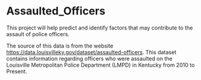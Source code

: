 # Assaulted_Officers

This project will help predict and identify factors that may contribute to the assault of police officers. 

The source of this data is from the website https://data.louisvilleky.gov/dataset/assaulted-officers. This dataset contains information regarding officers who were assaulted on the Louisville Metropolitan Police Department (LMPD) in Kentucky from 2010 to Present.

